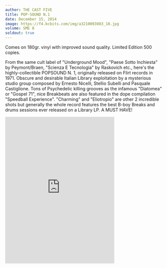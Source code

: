 ```yaml
---
author: THE CAST FIVE
title: POP-SOUND N.1
date: December 15, 2014
image: https://f4.bcbits.com/img/a3210003083_10.jpg
volume: SME 8
soldout: true
---
```


Comes on 180gr. vinyl with improved sound quality. Limited Edition 500 copies.

From the same cult label of "Underground Mood", "Paese Sotto Inchiesta" by Peymont/Braen, "Scienza E Tecnologia" by Raskovich etc., here's the highly-collectible POPSOUND N. 1, originally released on Flirt records in 1971. Obscure and desirable Italian Library exploitation by a mysterious studio group composed by Ernesto Nicelli, Stellio Subelli and Pasquale Castiglione. Tons of Psychedelic killing grooves as the infamous "Diatomea" or "Gospel 71", nice Breakbeats are also featured in the dope compilation "Speedball Experience". "Charming" and "Eliotropio" are other 2 incredible shots but generally the whole record features the best B-boy Breaks and drums sessions ever released on a Library LP. A MUST HAVE!

<iframe style="border: 0; width: 350px; height: 470px;" src="https://bandcamp.com/EmbeddedPlayer/album=2379968647/size=large/bgcol=ffffff/linkcol=0687f5/tracklist=false/transparent=true/" seamless><a href="http://sonormusiceditions.bandcamp.com/album/popsound-n-1">POPSOUND - N. 1 by The Cast Five</a></iframe>